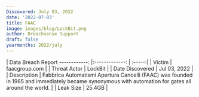 ```yaml
---
Discovered: July 03, 2022
date: '2022-07-03'
title: FAAC
image: images/blog/LockBit.png
author: Breachsense Support
draft: false
yearmonths: 2022/july
---
```



| Data Breach Report
------------:     |:-------------:    | :-----:|
| Victim      | faacgroup.com      | 
| Threat Actor      | LockBit      | 
| Date Discovered      | Jul 03, 2022      | 
| Description      | Fabbrica Automatismi Apertura Cancelli (FAAC) was founded in 1965 and immediately became synonymous with automation for gates all around the world.      | 
| Leak Size      | 25.4GB      | 

